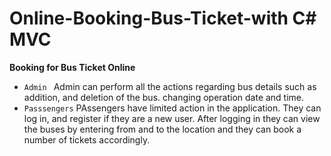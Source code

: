# Online-Booking-Bus-Ticket-with C# MVC
**Booking for Bus Ticket Online**
* ```Admin ``` Admin can perform all the actions regarding bus details such as addition, and deletion of the bus. changing operation date and time.
* ```Passsengers``` PAssengers have limited action in the application. They can log in, and register if they are a new user. After logging in they can view the buses by entering from and to the location and they can book a number of tickets accordingly.
